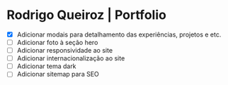 # Rodrigo Queiroz | Portfolio

- [x] Adicionar modais para detalhamento das experiências, projetos e etc.
- [ ] Adicionar foto à seção hero
- [ ] Adicionar responsividade ao site
- [ ] Adicionar internacionalização ao site
- [ ] Adicionar tema dark
- [ ] Adicionar sitemap para SEO

